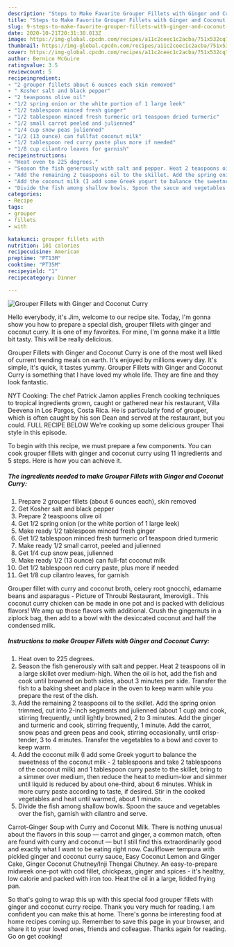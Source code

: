 ```yaml
---
description: "Steps to Make Favorite Grouper Fillets with Ginger and Coconut Curry"
title: "Steps to Make Favorite Grouper Fillets with Ginger and Coconut Curry"
slug: 9-steps-to-make-favorite-grouper-fillets-with-ginger-and-coconut-curry
date: 2020-10-21T20:31:38.013Z
image: https://img-global.cpcdn.com/recipes/a11c2ceec1c2acba/751x532cq70/grouper-fillets-with-ginger-and-coconut-curry-recipe-main-photo.jpg
thumbnail: https://img-global.cpcdn.com/recipes/a11c2ceec1c2acba/751x532cq70/grouper-fillets-with-ginger-and-coconut-curry-recipe-main-photo.jpg
cover: https://img-global.cpcdn.com/recipes/a11c2ceec1c2acba/751x532cq70/grouper-fillets-with-ginger-and-coconut-curry-recipe-main-photo.jpg
author: Bernice McGuire
ratingvalue: 3.5
reviewcount: 5
recipeingredient:
- "2 grouper fillets about 6 ounces each skin removed"
- " Kosher salt and black pepper"
- "2 teaspoons olive oil"
- "1/2 spring onion or the white portion of 1 large leek"
- "1/2 tablespoon minced fresh ginger"
- "1/2 tablespoon minced fresh turmeric or1 teaspoon dried turmeric"
- "1/2 small carrot peeled and julienned"
- "1/4 cup snow peas julienned"
- "1/2 (13 ounce) can fullfat coconut milk"
- "1/2 tablespoon red curry paste plus more if needed"
- "1/8 cup cilantro leaves for garnish"
recipeinstructions:
- "Heat oven to 225 degrees."
- "Season the fish generously with salt and pepper. Heat 2 teaspoons oil in a large skillet over medium-high. When the oil is hot, add the fish and cook until browned on both sides, about 3 minutes per side. Transfer the fish to a baking sheet and place in the oven to keep warm while you prepare the rest of the dish."
- "Add the remaining 2 teaspoons oil to the skillet. Add the spring onion trimmed, cut into 2-inch segments and julienned (about 1 cup) and cook, stirring frequently, until lightly browned, 2 to 3 minutes. Add the ginger and turmeric and cook, stirring frequently, 1 minute. Add the carrot, snow peas and green peas and cook, stirring occasionally, until crisp-tender, 3 to 4 minutes. Transfer the vegetables to a bowl and cover to keep warm."
- "Add the coconut milk (I add some Greek yogurt to balance the sweetness of the coconut milk - 2 tablespoons and take 2 tablespoons of the coconut milk) and 1 tablespoon curry paste to the skillet, bring to a simmer over medium, then reduce the heat to medium-low and simmer until liquid is reduced by about one-third, about 6 minutes. Whisk in more curry paste according to taste, if desired. Stir in the cooked vegetables and heat until warmed, about 1 minute."
- "Divide the fish among shallow bowls. Spoon the sauce and vegetables over the fish, garnish with cilantro and serve."
categories:
- Recipe
tags:
- grouper
- fillets
- with

katakunci: grouper fillets with 
nutrition: 101 calories
recipecuisine: American
preptime: "PT13M"
cooktime: "PT35M"
recipeyield: "1"
recipecategory: Dinner

---
```



![Grouper Fillets with Ginger and Coconut Curry](https://img-global.cpcdn.com/recipes/a11c2ceec1c2acba/751x532cq70/grouper-fillets-with-ginger-and-coconut-curry-recipe-main-photo.jpg)

Hello everybody, it's Jim, welcome to our recipe site. Today, I'm gonna show you how to prepare a special dish, grouper fillets with ginger and coconut curry. It is one of my favorites. For mine, I'm gonna make it a little bit tasty. This will be really delicious.

Grouper Fillets with Ginger and Coconut Curry is one of the most well liked of current trending meals on earth. It's enjoyed by millions every day. It's simple, it's quick, it tastes yummy. Grouper Fillets with Ginger and Coconut Curry is something that I have loved my whole life. They are fine and they look fantastic.

NYT Cooking: The chef Patrick Jamon applies French cooking techniques to tropical ingredients grown, caught or gathered near his restaurant, Villa Deevena in Los Pargos, Costa Rica. He is particularly fond of grouper, which is often caught by his son Dean and served at the restaurant, but you could. FULL RECIPE BELOW We&#39;re cooking up some delicious grouper Thai style in this episode.


To begin with this recipe, we must prepare a few components. You can cook grouper fillets with ginger and coconut curry using 11 ingredients and 5 steps. Here is how you can achieve it.

<!--inarticleads1-->

##### The ingredients needed to make Grouper Fillets with Ginger and Coconut Curry:

1. Prepare 2 grouper fillets (about 6 ounces each), skin removed
1. Get  Kosher salt and black pepper
1. Prepare 2 teaspoons olive oil
1. Get 1/2 spring onion (or the white portion of 1 large leek)
1. Make ready 1/2 tablespoon minced fresh ginger
1. Get 1/2 tablespoon minced fresh turmeric or1 teaspoon dried turmeric
1. Make ready 1/2 small carrot, peeled and julienned
1. Get 1/4 cup snow peas, julienned
1. Make ready 1/2 (13 ounce) can full-fat coconut milk
1. Get 1/2 tablespoon red curry paste, plus more if needed
1. Get 1/8 cup cilantro leaves, for garnish


Grouper fillet with curry and coconut broth, celery root gnocchi, edamame beans and asparagus - Picture of Throubi Restaurant, Imerovigli.. This coconut curry chicken can be made in one pot and is packed with delicious flavors! We amp up those flavors with additional. Crush the gingernuts in a ziplock bag, then add to a bowl with the desiccated coconut and half the condensed milk. 

<!--inarticleads2-->

##### Instructions to make Grouper Fillets with Ginger and Coconut Curry:

1. Heat oven to 225 degrees.
1. Season the fish generously with salt and pepper. Heat 2 teaspoons oil in a large skillet over medium-high. When the oil is hot, add the fish and cook until browned on both sides, about 3 minutes per side. Transfer the fish to a baking sheet and place in the oven to keep warm while you prepare the rest of the dish.
1. Add the remaining 2 teaspoons oil to the skillet. Add the spring onion trimmed, cut into 2-inch segments and julienned (about 1 cup) and cook, stirring frequently, until lightly browned, 2 to 3 minutes. Add the ginger and turmeric and cook, stirring frequently, 1 minute. Add the carrot, snow peas and green peas and cook, stirring occasionally, until crisp-tender, 3 to 4 minutes. Transfer the vegetables to a bowl and cover to keep warm.
1. Add the coconut milk (I add some Greek yogurt to balance the sweetness of the coconut milk - 2 tablespoons and take 2 tablespoons of the coconut milk) and 1 tablespoon curry paste to the skillet, bring to a simmer over medium, then reduce the heat to medium-low and simmer until liquid is reduced by about one-third, about 6 minutes. Whisk in more curry paste according to taste, if desired. Stir in the cooked vegetables and heat until warmed, about 1 minute.
1. Divide the fish among shallow bowls. Spoon the sauce and vegetables over the fish, garnish with cilantro and serve.


Carrot-Ginger Soup with Curry and Coconut Milk. There is nothing unusual about the flavors in this soup — carrot and ginger, a common match, often are found with curry and coconut — but I still find this extraordinarily good and exactly what I want to be eating right now. Cauliflower tempura with pickled ginger and coconut curry sauce, Easy Coconut Lemon and Ginger Cake, Ginger Coconut Chutney/Inji Thengai Chutney. An easy-to-prepare midweek one-pot with cod fillet, chickpeas, ginger and spices - it&#39;s healthy, low calorie and packed with iron too. Heat the oil in a large, lidded frying pan. 

So that's going to wrap this up with this special food grouper fillets with ginger and coconut curry recipe. Thank you very much for reading. I am confident you can make this at home. There's gonna be interesting food at home recipes coming up. Remember to save this page in your browser, and share it to your loved ones, friends and colleague. Thanks again for reading. Go on get cooking!
